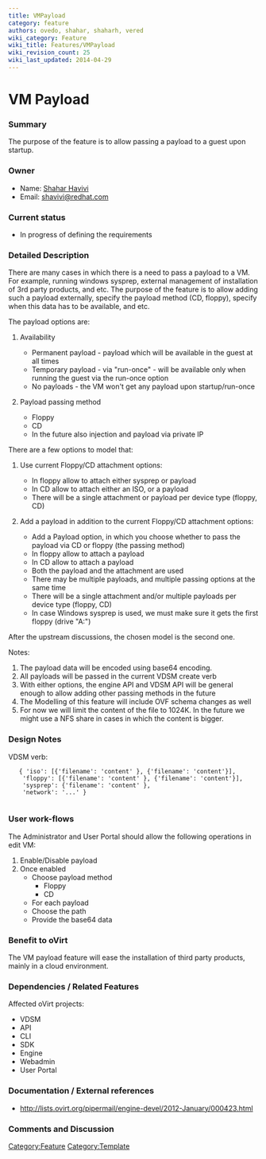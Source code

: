 ```yaml
---
title: VMPayload
category: feature
authors: ovedo, shahar, shaharh, vered
wiki_category: Feature
wiki_title: Features/VMPayload
wiki_revision_count: 25
wiki_last_updated: 2014-04-29
---
```


# VM Payload

### Summary

The purpose of the feature is to allow passing a payload to a guest upon startup.

### Owner

*   Name: [ Shahar Havivi](User:Shaharh)
*   Email: <shavivi@redhat.com>

### Current status

*   In progress of defining the requirements

### Detailed Description

There are many cases in which there is a need to pass a payload to a VM. For example, running windows sysprep, external management of installation of 3rd party products, and etc. The purpose of the feature is to allow adding such a payload externally, specify the payload method (CD, floppy), specify when this data has to be available, and etc.

The payload options are:

1.  Availability
    -   Permanent payload - payload which will be available in the guest at all times
    -   Temporary payload - via "run-once" - will be available only when running the guest via the run-once option
    -   No payloads - the VM won't get any payload upon startup/run-once

2.  Payload passing method
    -   Floppy
    -   CD
    -   In the future also injection and payload via private IP

There are a few options to model that:

1.  Use current Floppy/CD attachment options:
    -   In floppy allow to attach either sysprep or payload
    -   In CD allow to attach either an ISO, or a payload
    -   There will be a single attachment or payload per device type (floppy, CD)

2.  Add a payload in addition to the current Floppy/CD attachment options:
    -   Add a Payload option, in which you choose whether to pass the payload via CD or floppy (the passing method)
    -   In floppy allow to attach a payload
    -   In CD allow to attach a payload
    -   Both the payload and the attachment are used
    -   There may be multiple payloads, and multiple passing options at the same time
    -   There will be a single attachment and/or multiple payloads per device type (floppy, CD)
    -   In case Windows sysprep is used, we must make sure it gets the first floppy (drive "A:")

After the upstream discussions, the chosen model is the second one.

Notes:

1.  The payload data will be encoded using base64 encoding.
2.  All payloads will be passed in the current VDSM create verb
3.  With either options, the engine API and VDSM API will be general enough to allow adding other passing methods in the future
4.  The Modelling of this feature will include OVF schema changes as well
5.  For now we will limit the content of the file to 1024K. In the future we might use a NFS share in cases in which the content is bigger.

### Design Notes

VDSM verb:

       { 'iso': [{'filename': 'content' }, {'filename': 'content'}],
        'floppy': [{'filename': 'content' }, {'filename': 'content'}],
        'sysprep': {'filename': 'content' },
        'network': '...' } 
       

### User work-flows

The Administrator and User Portal should allow the following operations in edit VM:

1.  Enable/Disable payload
2.  Once enabled
    -   Choose payload method
        -   Floppy
        -   CD
    -   For each payload
    -   Choose the path
    -   Provide the base64 data

### Benefit to oVirt

The VM payload feature will ease the installation of third party products, mainly in a cloud environment.

### Dependencies / Related Features

Affected oVirt projects:

*   VDSM
*   API
*   CLI
*   SDK
*   Engine
*   Webadmin
*   User Portal

### Documentation / External references

*   <http://lists.ovirt.org/pipermail/engine-devel/2012-January/000423.html>

### Comments and Discussion

<Category:Feature> <Category:Template>
